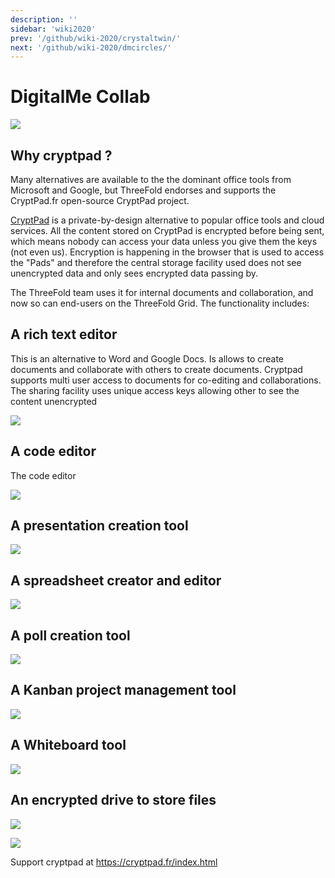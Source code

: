 ```yaml
---
description: ''
sidebar: 'wiki2020'
prev: '/github/wiki-2020/crystaltwin/'
next: '/github/wiki-2020/dmcircles/'
---
```


# DigitalMe Collab

![](/wiki-2020/what_is_cryptpad.png)

## Why cryptpad ?

Many alternatives are available to the the dominant office tools from Microsoft and Google, but ThreeFold endorses and supports the CryptPad.fr open-source CryptPad project.

[CryptPad](https://cryptpad.fr/what-is-cryptpad.html) is a private-by-design alternative to popular office tools and cloud services. All the content stored on CryptPad is encrypted before being sent, which means nobody can access your data unless you give them the keys (not even us).  Encryption is happening in the browser that is used to access the "Pads" and therefore the central storage facility used does not see unencrypted data and only sees encrypted data passing by.

The ThreeFold team uses it for internal documents and collaboration, and now so can end-users on the ThreeFold Grid. The functionality includes:

## A rich text editor

This is an alternative to Word and Google Docs.  Is allows to create documents and collaborate with others to create documents.  Cryptpad supports multi user access to documents for co-editing and collaborations.  The sharing facility uses unique access keys allowing other to see the content unencrypted

![](/wiki-2020/rich_text_editor.png)

## A code editor

The code editor 

![](/wiki-2020/code_editor.png)

## A presentation creation tool

![](/wiki-2020/presentation.png)

## A spreadsheet creator and editor

![](/wiki-2020/spreadsheet.png)

## A poll creation tool

![](/wiki-2020/poll.png)

## A Kanban project management tool

![](/wiki-2020/kanban.png)

## A Whiteboard tool

![](/wiki-2020/whiteboard.png)

## An encrypted drive to store files

![](/wiki-2020/drive.png)

![](/wiki-2020/cryptpad0.png)

Support cryptpad at https://cryptpad.fr/index.html
